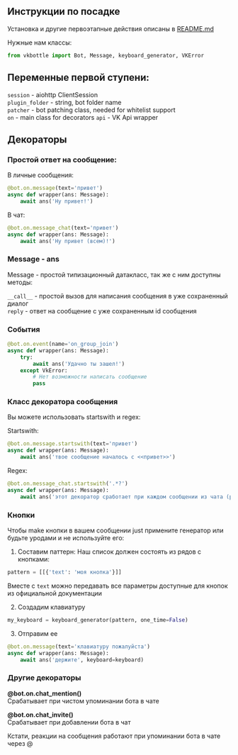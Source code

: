 ## Инструкции по посадке

Установка и другие первоэтапные действия описаны в [README.md](./README.md)

Нужные нам классы:

```python
from vkbottle import Bot, Message, keyboard_generator, VKError
```

## Переменные первой ступени:

`session` - aiohttp ClientSession  
`plugin_folder` - string, bot folder name  
`patcher` -  bot patching class, needed for whitelist support  
`on` - main class for decorators
`api` - VK Api wrapper

## Декораторы

### Простой ответ на сообщение:

В личные сообщения:

```python
@bot.on.message(text='привет')
async def wrapper(ans: Message):
    await ans('Ну привет!')
```

В чат:

```python
@bot.on.message_chat(text='привет')
async def wrapper(ans: Message):
    await ans('Ну привет (всем)!')
```

### Message - ans

Message - простой типизационный датакласс, так же с ним доступны методы:  
  
`__call__` - простой вызов для написания сообщения в уже сохраненный диалог  
`reply` - ответ на сообщение с уже сохраненным id сообщения

### События

```python
@bot.on.event(name='on_group_join')
async def wrapper(ans: Message):
    try:
        await ans('Удачно ты зашел!')
    except VkError:
        # Нет возможности написать сообщение
        pass
```

### Класс декоратора сообщения

Вы можете использовать startswith и regex:

Startswith:
```python
@bot.on.message.startswith(text='привет')
async def wrapper(ans: Message):
    await ans('твое сообщение началось с <<привет>>')
```

Regex:
```python
@bot.on.message_chat.startswith('.*?')
async def wrapper(ans: Message):
    await ans('этот декоратор сработает при каждом сообщении из чата (рейд боты ооааоаао)')
```

### Кнопки

Чтобы make кнопки в вашем сообщении just примените генератор или будьте уродами и не используйте его:

1) Составим паттерн:
Наш список должен состоять из рядов с кнопками:  
```python
pattern = [[{'text': 'моя кнопка'}]]
```
Вместе с `text` можно передавать все параметры доступные для кнопок из официальной документации

2) Создадим клавиатуру

```python
my_keyboard = keyboard_generator(pattern, one_time=False)
```

3) Отправим ее

```python
@bot.on.message(text='клавиатуру пожалуйста')
async def wrapper(ans: Message):
    await ans('держите', keyboard=keyboard)
```

### Другие декораторы

**@bot.on.chat_mention()**  
Срабатывает при чистом упоминании бота в чате

**@bot.on.chat_invite()**  
Срабатывает при добавлении бота в чат

Кстати, реакции на сообщения работают при упоминании бота в чате через @
